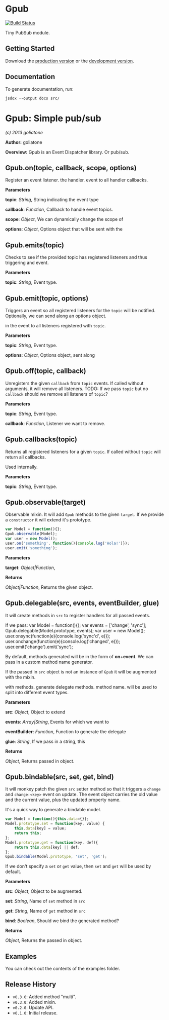 # Gpub

[![Build Status](https://secure.travis-ci.org/goliatone/gpub.png)](http://travis-ci.org/goliatone/gpub)

Tiny PubSub module.

## Getting Started
Download the [production version][min] or the [development version][max].

[min]: https://raw.github.com/goliatone/gpub/master/dist/gpub.min.js
[max]: https://raw.github.com/goliatone/gpub/master/dist/gpub.js


## Documentation

To generate documentation, run:

`jsdox --output docs src/`


Gpub: Simple pub/sub
====================
*(c) 2013 goliatone*

**Author:** goliatone

**Overview:** Gpub is an Event Dispatcher library. Or pub/sub.

Gpub.on(topic, callback, scope, options)
----------------------------------------
Register an event listener.
the handler.
event to all handler callbacks.


**Parameters**

**topic**:  *String*,  String indicating the event type

**callback**:  *Function*,  Callback to handle event topics.

**scope**:  *Object*,  We can dynamically change the scope of

**options**:  *Object*,  Options object that will be sent with the

Gpub.emits(topic)
-----------------
Checks to see if the provided topic has
registered listeners and thus triggering
and event.


**Parameters**

**topic**:  *String*,  Event type.

Gpub.emit(topic, options)
-------------------------
Triggers an event so all registered listeners
for the `topic` will be notified.
Optionally, we can send along an options object.

in the event to all listeners
registered with `topic`.


**Parameters**

**topic**:  *String*,  Event type.

**options**:  *Object*,  Options object, sent along

Gpub.off(topic, callback)
-------------------------
Unregisters the given `callback` from `topic`
events.
If called without arguments, it will remove all
listeners.
TODO: If we pass `topic` but no `callback` should we
remove all listeners of `topic`?



**Parameters**

**topic**:  *String*,  Event type.

**callback**:  *Function*,  Listener we want to remove.

Gpub.callbacks(topic)
---------------------
Returns all registered listeners for
a given `topic`.
If called without `topic` will return all
callbacks.

Used internally.



**Parameters**

**topic**:  *String*,  Event type.

Gpub.observable(target)
-----------------------
Observable mixin. It will add `Gpub` methods
to the given `target`.
If we provide a `constructor` it will extend
it's prototype.

```javascript
var Model = function(){};
Gpub.observable(Model);
var user = new Model();
user.on('something', function(){console.log('Hola!')});
user.emit('something');
```



**Parameters**

**target**:  *Object|Function*,  


**Returns**

*Object|Function*,  Returns the given object.

Gpub.delegable(src, events, eventBuilder, glue)
-----------------------------------------------
It will create methods in `src` to register
handlers for all passed events.

If we pass:
var Model = function(){};
var events = ['change', 'sync'];
Gpub.delegable(Model.prototype, events);
var user = new Model();
user.onsync(function(e){console.log('sync\'d', e)});
user.onchange(function(e){console.log('changed', e)});
user.emit('change').emit('sync');

By default, methods generated will be in the form
of **on**+**event**.
We can pass in a custom method name generator.

If the passed in `src` object is not an instance
of `Gpub` it will be augmented with the mixin.

with methods.
generate delegate methods.
method name.
will be used to split into different
event types.


**Parameters**

**src**:  *Object*,  Object to extend

**events**:  *Array|String*,  Events for which we want to

**eventBuilder**:  *Function*,  Function to generate the delegate

**glue**:  *String*,  If we pass in a string, this

**Returns**

*Object*,  Returns passed in object.

Gpub.bindable(src, set, get, bind)
----------------------------------
It will monkey patch the given `src` setter
method so that it triggers a `change` and `change:<key>`
event on update. The event object carries the old value
and the current value, plus the updated property name.

It's a quick way to generate a bindable model.

```javascript
var Model = function(){this.data={}};
Model.prototype.set = function(key, value) {
    this.data[key] = value;
    return this;
};
Model.prototype.get = function(key, def){
    return this.data[key] || def;
};
Gpub.bindable(Model.prototype, 'set', 'get');
```
If we don't specify a `set` or `get` value, then
`set` and `get` will be used by default.



**Parameters**

**src**:  *Object*,  Object to be augmented.

**set**:  *String*,  Name of `set` method in `src`

**get**:  *String*,  Name of `get` method in `src`

**bind**:  *Boolean*,  Should we bind the generated method?

**Returns**

*Object*,  Returns the passed in object.

## Examples
You can check out the contents of the examples folder.

## Release History

* `v0.3.6`: Added method "multi".
* `v0.3.0`: Added mixin.
* `v0.2.0`: Update API.
* `v0.1.0`: Initial release.
